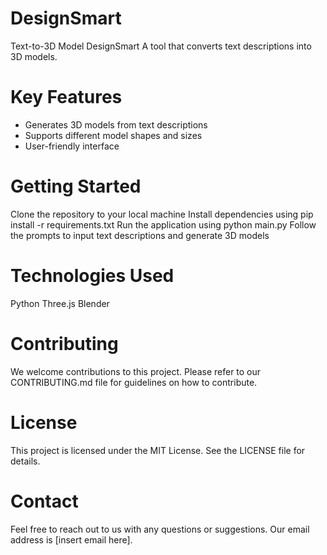 # DesignSmart

Text-to-3D Model DesignSmart
A tool that converts text descriptions into 3D models.

# Key Features
- Generates 3D models from text descriptions
- Supports different model shapes and sizes
- User-friendly interface

# Getting Started
Clone the repository to your local machine
Install dependencies using pip install -r requirements.txt
Run the application using python main.py
Follow the prompts to input text descriptions and generate 3D models

# Technologies Used
Python
Three.js
Blender

# Contributing
We welcome contributions to this project. Please refer to our CONTRIBUTING.md file for guidelines on how to contribute.

# License
This project is licensed under the MIT License. See the LICENSE file for details.

# Contact
Feel free to reach out to us with any questions or suggestions. Our email address is [insert email here].
